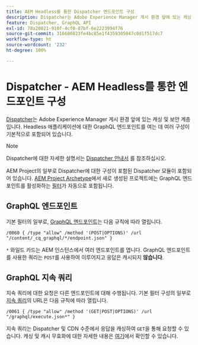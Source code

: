 ```yaml
---
title: AEM Headless를 통한 Dispatcher 엔드포인트 구성
description: Dispatcher는 Adobe Experience Manager 게시 환경 앞에 있는 캐싱 및 보안 계층입니다. Headless 애플리케이션에 대한 GraphQL 엔드포인트를 여는 데 여러 구성이 사용됩니다.
feature: Dispatcher, GraphQL API
exl-id: 78a20021-910f-4cf0-87bf-6e2223994f76
source-git-commit: 316680823fe4bc85e1f4359305047c0d1f517dc7
workflow-type: ht
source-wordcount: '232'
ht-degree: 100%

---
```



# Dispatcher - AEM Headless를 통한 엔드포인트 구성

[Dispatcher](https://experienceleague.adobe.com/docs/experience-manager-dispatcher/using/dispatcher.html)는 Adobe Experience Manager 게시 환경 앞에 있는 캐싱 및 보안 계층입니다. Headless 애플리케이션에 대한 GraphQL 엔드포인트를 여는 데 여러 구성이 기본적으로 포함되어 있습니다.

>[!NOTE]
>
>Dispatcher에 대한 자세한 설명서는 [Dispatcher 안내서](https://experienceleague.adobe.com/docs/experience-manager-dispatcher/using/dispatcher.html) 를 참조하십시오.

AEM Project의 일부로 Dispatcher에 대한 구성이 포함된 Dispatcher 모듈이 포함되어 있습니다. [AEM Project Archetype](https://github.com/adobe/aem-project-archetype)에서 새로 생성된 프로젝트에는 GraphQL 엔드포인트를 활성화하는 [필터](https://experienceleague.adobe.com/docs/experience-manager-dispatcher/using/configuring/dispatcher-configuration.html?#defining-a-filter)가 자동으로 포함됩니다.

## GraphQL 엔드포인트

기본 필터의 일부로, [GraphQL 엔드포인트](/help/headless/graphql-api/graphql-endpoint.md)는 다음 규칙에 따라 열립니다.

```
/0060 { /type "allow" /method '(POST|OPTIONS)' /url "/content/_cq_graphql/*/endpoint.json" }
```

`*` 와일드 카드는 AEM 인스턴스에서 여러 엔드포인트를 엽니다. GraphQL 엔드포인트를 사용한 쿼리는 `POST`를 사용하여 이루어지고 응답은 캐시되지 **않습니다**.

## GraphQL 지속 쿼리

지속 쿼리에 대한 요청은 다른 엔드포인트에 대해 수행됩니다. 기본 필터 구성의 일부로 [지속 쿼리](/help/headless/graphql-api/persisted-queries.md)의 URL은 다음 규칙에 따라 열립니다.

```
/0061 { /type "allow" /method '(GET|POST|OPTIONS)' /url "/graphql/execute.json*" }
```

지속 쿼리는 Dispatcher 및 CDN 수준에서 응답을 캐싱하여 `GET`을 통해 요청할 수 있습니다. 캐싱 및 캐시 무효화에 대한 자세한 내용은 [여기](/help/implementing/dispatcher/caching.md)에서 확인할 수 있습니다.
